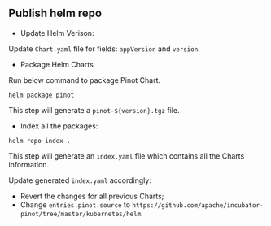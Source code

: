 <!--

    Licensed to the Apache Software Foundation (ASF) under one
    or more contributor license agreements.  See the NOTICE file
    distributed with this work for additional information
    regarding copyright ownership.  The ASF licenses this file
    to you under the Apache License, Version 2.0 (the
    "License"); you may not use this file except in compliance
    with the License.  You may obtain a copy of the License at

      http://www.apache.org/licenses/LICENSE-2.0

    Unless required by applicable law or agreed to in writing,
    software distributed under the License is distributed on an
    "AS IS" BASIS, WITHOUT WARRANTIES OR CONDITIONS OF ANY
    KIND, either express or implied.  See the License for the
    specific language governing permissions and limitations
    under the License.

-->

## Publish helm repo

- Update Helm Verison:

Update `Chart.yaml` file for fields: `appVersion` and `version`.

- Package Helm Charts

Run below command to package Pinot Chart.
```
helm package pinot
```
This step will generate a `pinot-${version}.tgz` file.

- Index all the packages:

```
helm repo index .
```
This step will generate an `index.yaml` file which contains all the Charts information.

Update generated `index.yaml` accordingly:
- Revert the changes for all previous Charts;
- Change `entries.pinot.source` to `https://github.com/apache/incubator-pinot/tree/master/kubernetes/helm`.
